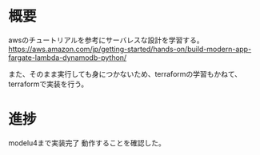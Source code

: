# 概要
awsのチュートリアルを参考にサーバレスな設計を学習する。  
https://aws.amazon.com/jp/getting-started/hands-on/build-modern-app-fargate-lambda-dynamodb-python/  

また、そのまま実行しても身につかないため、terraformの学習もかねて、terraformで実装を行う。

# 進捗
modelu4まで実装完了
動作することを確認した。